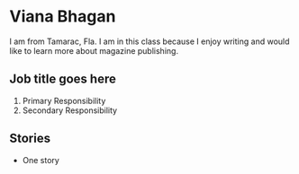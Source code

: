 # Viana Bhagan

I am from Tamarac, Fla.  I am in this class because I enjoy writing and would like to learn more about magazine publishing.

## Job title goes here

1. Primary Responsibility
2. Secondary Responsibility

## Stories

* One story
